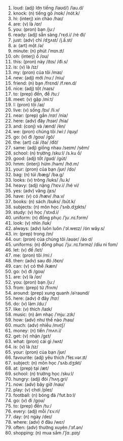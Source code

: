 1. loud: (adj) lớn tiếng /laʊd/) /lau.d/
2. knock: (n) tiếng gõ /nɒk/ /nót.k/
3. hi: (interj) xin chào /haɪ/
4. are: (v) là /ɑr/
5. you: (pron) bạn /juː/
6. ready: (adj) sẵn sàng /ˈrɛd.i/ /ré đi/
7. just: (adv) chỉ /dʒʌst/ /j.ấ.st/
8. a: (art) một /ə/
9. minute: (n) phút /ˈmɪn.ɪt/
10. oh: (interj) ồ /oʊ/
11. this: (pron) này /ðɪs/ /đi.s/
12. is: (v) là /ɪz/
13. my: (pron) của tôi /maɪ/
14. new: (adj) mới /nuː/ /niu/
15. friend: (n) bạn /frɛnd/ /f.ren.d/
16. nice: (adj) tốt /naɪs/
17. to: (prep) đến, để /tuː/
18. meet: (v) gặp /miːt/
19. I: (pron) tôi /aɪ/
20. live: (v) sống /lɪv/ /li.v/
21. near: (prep) gần /nɪr/ /nia/
22. here: (adv) đây /hɪər/ /hia/
23. and: (conj) và /ænd/ /èn/
24. we: (pron) chúng tôi /wiː/ /quy/
25. go: (v) đi /ɡoʊ/ /gô/
26. the: (art) cái /ðə/ /đờ/
27. same: (adj) giống nhau /seɪm/ /sêm/
28. school: (n) trường /skuːl/ /s.ku ồ/
29. good: (adj) tốt /ɡʊd/ /gút/
30. hmm: (interj) hừm /həm/ /hờ.m/
31. your: (pron) của bạn /jʊr/ /do/
32. bag: (n) túi /bæɡ/ /ba.g/
33. looks: (v) trông /lʊks/ /lu.k/
34. heavy: (adj) nặng /ˈhɛv.i/ /hé vi/
35. yes: (adv) vâng /jɛs/
36. have: (v) có /hæv/ /ha.v/
37. books: (n) sách /bʊks/ /bút.k/
38. subjects: (n) môn học /ˈsʌb.dʒɪkts/
39. study: (v) học /ˈstʌd.i/
40. uniform: (n) đồng phục /ˈjuː.nɪ.fɔrm/
41. look: (v) nhìn /lʊk/
43. always: (adv) luôn luôn /ˈɔl.weɪz/ /ón wây.s/
44. in: (prep) trong /ɪn/
45. our: (pron) của chúng tôi /aʊər/ /áo ơ/
46. uniforms: (n) đồng phục /ˈjuː.nɪ.fɔrmz/ /díu ni fom/
47. let: (v) để /lɛt/
48. me: (pron) tôi /miː/
50. then: (adv) sau đó /ðɛn/
51. can: (v) có thể /kæn/
52. go: (v) đi /ɡoʊ/
1. are: (v) là /ɑr/
2. you: (pron) bạn /juː/
3. from: (prep) từ /frʌm/
4. around: (prep) xung quanh /əˈraʊnd/
5. here: (adv) ở đây /hɪr/
6. do: (v) làm /duː/
7. like: (v) thích /laɪk/
8. music: (n) âm nhạc /ˈmjuː.zɪk/
9. how: (adv) như thế nào /haʊ/
10. much: (adv) nhiều /mʌtʃ/
11. money: (n) tiền /ˈmʌn.i/
12. get: (v) nhận /ɡɛt/
13. what: (pron) cái gì /wʌt/
14. is: (v) là /ɪz/
15. your: (pron) của bạn /jʊr/
16. favourite: (adj) yêu thích /ˈfeɪ.vər.ɪt/
17. subject: (n) môn học /ˈsʌb.dʒɪkt/
18. at: (prep) tại /æt/
19. school: (n) trường học /skuːl/
20. hungry: (adj) đói /ˈhʌŋ.ɡri/
21. now: (adv) bây giờ /naʊ/
22. play: (v) chơi /pleɪ/
23. football: (n) bóng đá /ˈfʊt.bɔːl/
24. go: (v) đi /ɡoʊ/
25. to: (prep) đến /tuː/
26. every: (adj) mỗi /ˈɛv.ri/
27. day: (n) ngày /deɪ/
28. where: (adv) ở đâu /wɛr/
29. often: (adv) thường xuyên /ˈɔf.ən/
30. shopping: (n) mua sắm /ˈʃɑː.pɪŋ/